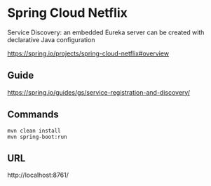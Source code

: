 # Spring Cloud Netflix

Service Discovery: an embedded Eureka server can be created with declarative Java configuration

https://spring.io/projects/spring-cloud-netflix#overview

## Guide

https://spring.io/guides/gs/service-registration-and-discovery/

## Commands

```
mvn clean install
mvn spring-boot:run
```

## URL

http://localhost:8761/